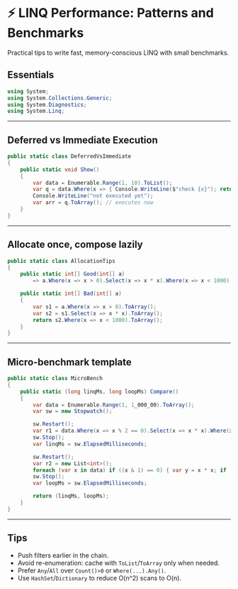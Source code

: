 # ⚡ LINQ Performance: Patterns and Benchmarks

Practical tips to write fast, memory-conscious LINQ with small benchmarks.

## Essentials
```csharp
using System;
using System.Collections.Generic;
using System.Diagnostics;
using System.Linq;
```

---

## Deferred vs Immediate Execution
```csharp
public static class DeferredVsImmediate
{
    public static void Show()
    {
        var data = Enumerable.Range(1, 10).ToList();
        var q = data.Where(x => { Console.WriteLine($"check {x}"); return x % 2 == 0; }); // deferred
        Console.WriteLine("not executed yet");
        var arr = q.ToArray(); // executes now
    }
}
```

---

## Allocate once, compose lazily
```csharp
public static class AllocationTips
{
    public static int[] Good(int[] a)
        => a.Where(x => x > 0).Select(x => x * x).Where(x => x < 1000).ToArray();

    public static int[] Bad(int[] a)
    {
        var s1 = a.Where(x => x > 0).ToArray();
        var s2 = s1.Select(x => x * x).ToArray();
        return s2.Where(x => x < 1000).ToArray();
    }
}
```

---

## Micro-benchmark template
```csharp
public static class MicroBench
{
    public static (long linqMs, long loopMs) Compare()
    {
        var data = Enumerable.Range(1, 1_000_00).ToArray();
        var sw = new Stopwatch();

        sw.Restart();
        var r1 = data.Where(x => x % 2 == 0).Select(x => x * x).Where(x => x > 1000).ToArray();
        sw.Stop();
        var linqMs = sw.ElapsedMilliseconds;

        sw.Restart();
        var r2 = new List<int>();
        foreach (var x in data) if ((x & 1) == 0) { var y = x * x; if (y > 1000) r2.Add(y); }
        sw.Stop();
        var loopMs = sw.ElapsedMilliseconds;

        return (linqMs, loopMs);
    }
}
```

---

## Tips
- Push filters earlier in the chain.
- Avoid re-enumeration: cache with `ToList`/`ToArray` only when needed.
- Prefer `Any`/`All` over `Count()>0` or `Where(...).Any()`.
- Use `HashSet`/`Dictionary` to reduce O(n^2) scans to O(n).

